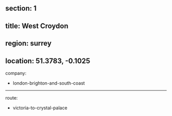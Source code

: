 section: 1
----
title: West Croydon
----
region: surrey
----
location: 51.3783, -0.1025
----
company:
- london-brighton-and-south-coast
----
route:
- victoria-to-crystal-palace
